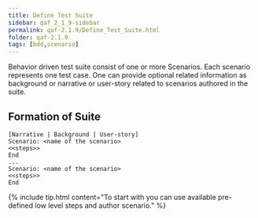 ```yaml
---
title: Define Test Suite
sidebar: qaf_2_1_9-sidebar
permalink: qaf-2.1.9/Define_Test_Suite.html
folder: qaf-2.1.9
tags: [bdd,scenario]
---
```


Behavior driven test suite consist of one or more Scenarios. Each scenario represents one test case. One can provide optional related information as background or narrative or user-story related to scenarios authored in the suite.


## Formation of Suite

```
[Narrative | Background | User-story]
Scenario: <name of the scenario>
<<steps>>
End
...
Scenario: <name of the scenario>
<<steps>>
End
```

{% include tip.html content="To start with you can use available pre-defined low level steps and author scenario." %}
